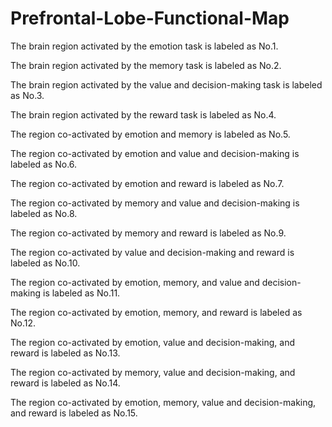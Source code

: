# Prefrontal-Lobe-Functional-Map
The brain region activated by the emotion task is labeled as No.1.

The brain region activated by the memory task is labeled as No.2.

The brain region activated by the value and decision-making task is labeled as No.3.

The brain region activated by the reward task is labeled as No.4.

The region co-activated by emotion and memory is labeled as No.5.

The region co-activated by emotion and value and decision-making is labeled as No.6.

The region co-activated by emotion and reward is labeled as No.7.

The region co-activated by memory and value and decision-making is labeled as No.8.

The region co-activated by memory and reward is labeled as No.9.

The region co-activated by value and decision-making and reward is labeled as No.10.

The region co-activated by emotion, memory, and value and decision-making is labeled as No.11.

The region co-activated by emotion, memory, and reward is labeled as No.12.

The region co-activated by emotion, value and decision-making, and reward is labeled as No.13.

The region co-activated by memory, value and decision-making, and reward is labeled as No.14.

The region co-activated by emotion, memory, value and decision-making, and reward is labeled as No.15.
